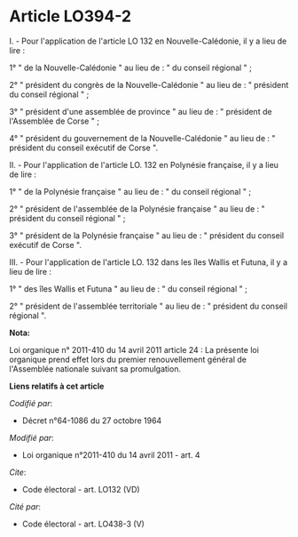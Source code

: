 # Article LO394-2

I. - Pour l'application de l'article LO 132 en Nouvelle-Calédonie, il y a lieu de lire : 

1° " de la Nouvelle-Calédonie " au lieu de : " du conseil régional " ; 

2° " président du congrès de la Nouvelle-Calédonie " au lieu de : " président du conseil régional " ; 

3° " président d'une assemblée de province " au lieu de : " président de l'Assemblée de Corse " ; 

4° " président du gouvernement de la Nouvelle-Calédonie " au lieu de : " président du conseil exécutif de Corse ". 

II. - Pour l'application de l'article LO. 132 en Polynésie française, il y a lieu de lire : 

1° " de la Polynésie française " au lieu de : " du conseil régional " ; 

2° " président de l'assemblée de la Polynésie française " au lieu de : " président du conseil régional " ; 

3° " président de la Polynésie française " au lieu de : " président du conseil exécutif de Corse ". 

III. - Pour l'application de l'article LO. 132 dans les îles Wallis et Futuna, il y a lieu de lire : 

1° " des îles Wallis et Futuna " au lieu de : " du conseil régional " ; 

2° " président de l'assemblée territoriale " au lieu de : " président du conseil régional ".

**Nota:**

Loi organique n° 2011-410 du 14 avril 2011 article 24 : La présente loi organique prend effet lors du premier renouvellement
général de l'Assemblée nationale suivant sa promulgation.

**Liens relatifs à cet article**

_Codifié par_:

  - Décret n°64-1086 du 27 octobre 1964

_Modifié par_:

  - Loi organique n°2011-410 du 14 avril 2011 - art. 4

_Cite_:

  - Code électoral - art. LO132 (VD)

_Cité par_:

  - Code électoral - art. LO438-3 (V)
